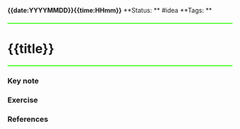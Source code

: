 **{{date:YYYYMMDD}}{{time:HHmm}}**
**Status: ** #idea
**Tags: ** 

<hr style="border: none; height: 2px; background-color: #39FF14; margin: 20px 0;">

# {{title}}

<hr style="border: none; height: 2px; background-color: #39FF14; margin: 20px 0;">

### Key note

### Exercise


### References

